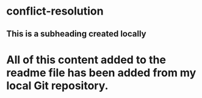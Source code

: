 # conflict-resolution
## This is a subheading created locally
All of this content added to the readme file has been added from my local Git repository.
=======

